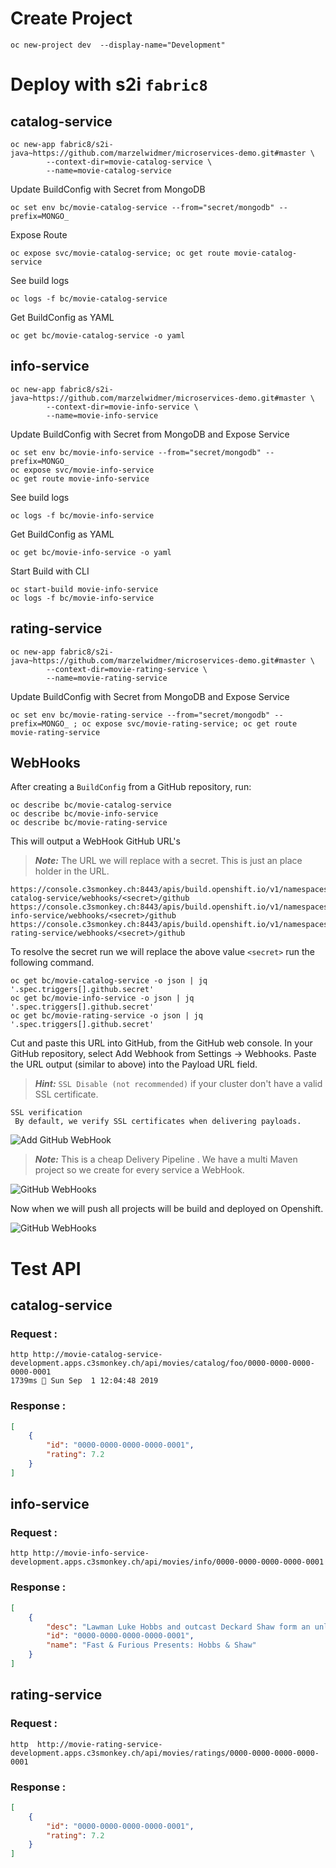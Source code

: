 # Create Project
```
oc new-project dev  --display-name="Development"
```

# Deploy with s2i `fabric8`
## catalog-service
```
oc new-app fabric8/s2i-java~https://github.com/marzelwidmer/microservices-demo.git#master \
        --context-dir=movie-catalog-service \
        --name=movie-catalog-service
```
Update BuildConfig with Secret from MongoDB
```
oc set env bc/movie-catalog-service --from="secret/mongodb" --prefix=MONGO_
```
Expose Route
```
oc expose svc/movie-catalog-service; oc get route movie-catalog-service
```

See build logs
```
oc logs -f bc/movie-catalog-service
```

Get BuildConfig as YAML 
``` 
oc get bc/movie-catalog-service -o yaml
```

## info-service
```
oc new-app fabric8/s2i-java~https://github.com/marzelwidmer/microservices-demo.git#master \
        --context-dir=movie-info-service \
        --name=movie-info-service
```
Update BuildConfig with Secret from MongoDB and Expose Service
```
oc set env bc/movie-info-service --from="secret/mongodb" --prefix=MONGO_ 
oc expose svc/movie-info-service
oc get route movie-info-service
```

See build logs
```
oc logs -f bc/movie-info-service
```

Get BuildConfig as YAML 
``` 
oc get bc/movie-info-service -o yaml
```

Start Build with CLI
```
oc start-build movie-info-service
oc logs -f bc/movie-info-service    
```


## rating-service
```
oc new-app fabric8/s2i-java~https://github.com/marzelwidmer/microservices-demo.git#master \
        --context-dir=movie-rating-service \
        --name=movie-rating-service
```
Update BuildConfig with Secret from MongoDB and Expose Service
```
oc set env bc/movie-rating-service --from="secret/mongodb" --prefix=MONGO_ ; oc expose svc/movie-rating-service; oc get route movie-rating-service
```

## WebHooks
After creating a `BuildConfig` from a GitHub repository, run:
```
oc describe bc/movie-catalog-service
oc describe bc/movie-info-service
oc describe bc/movie-rating-service
```
This will output a WebHook GitHub URL's 
> **_Note:_** The URL <secret> we will replace with a secret. This is just an place holder in the URL.
``` 
https://console.c3smonkey.ch:8443/apis/build.openshift.io/v1/namespaces/development/buildconfigs/movie-catalog-service/webhooks/<secret>/github
https://console.c3smonkey.ch:8443/apis/build.openshift.io/v1/namespaces/development/buildconfigs/movie-info-service/webhooks/<secret>/github
https://console.c3smonkey.ch:8443/apis/build.openshift.io/v1/namespaces/development/buildconfigs/movie-rating-service/webhooks/<secret>/github
```

To resolve the secret run we will replace the above value `<secret>` run the following command.
``` 
oc get bc/movie-catalog-service -o json | jq '.spec.triggers[].github.secret'
oc get bc/movie-info-service -o json | jq '.spec.triggers[].github.secret'
oc get bc/movie-rating-service -o json | jq '.spec.triggers[].github.secret'
```

Cut and paste this URL into GitHub, from the GitHub web console.
In your GitHub repository, select Add Webhook from Settings → Webhooks.
Paste the URL output (similar to above) into the Payload URL field.

> **_Hint:_** `SSL Disable (not recommended)` if your cluster don't have a valid SSL certificate.
```
SSL verification
 By default, we verify SSL certificates when delivering payloads.
```

![Add GitHub WebHook](/Add-GitHub-WebHook.png)

> **_Note:_**  This is a cheap Delivery  Pipeline . We have a multi Maven project so we create for every service a WebHook.


![GitHub WebHooks](/GitHub-WebHooks.png)

Now when we will push all projects will be build and deployed on Openshift.

![GitHub WebHooks](/Builds.png)



# Test API
## catalog-service
### Request :
```
http http://movie-catalog-service-development.apps.c3smonkey.ch/api/movies/catalog/foo/0000-0000-0000-0000-0001                                                                     1739ms  Sun Sep  1 12:04:48 2019
```
### Response :
```json
[
    {
        "id": "0000-0000-0000-0000-0001",
        "rating": 7.2
    }
]
```
## info-service
### Request :
```
http http://movie-info-service-development.apps.c3smonkey.ch/api/movies/info/0000-0000-0000-0000-0001
```
### Response :
```json
[
    {
        "desc": "Lawman Luke Hobbs and outcast Deckard Shaw form an unlikely alliance when a cyber-genetically enhanced villain threatens the future of humanity.",
        "id": "0000-0000-0000-0000-0001",
        "name": "Fast & Furious Presents: Hobbs & Shaw"
    }
]
```

## rating-service
### Request :
```
http  http://movie-rating-service-development.apps.c3smonkey.ch/api/movies/ratings/0000-0000-0000-0000-0001
```
### Response :
```json
[
    {
        "id": "0000-0000-0000-0000-0001",
        "rating": 7.2
    }
]
```